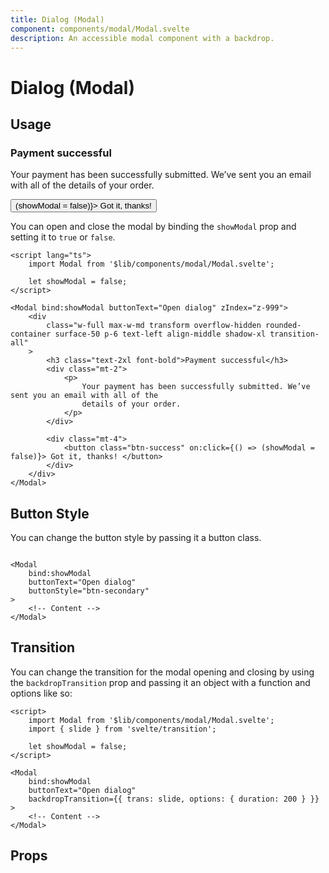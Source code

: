 ```yaml
---
title: Dialog (Modal)
component: components/modal/Modal.svelte
description: An accessible modal component with a backdrop.
---
```


<script>
    import Usage from '../Usage.svelte';
    import PropsTable from './PropsTable.svelte';
    import docs from '$lib/components/modal/Modal.svelte?raw&sveld';
    import Modal from '$lib/components/modal/Modal.svelte';

    let showModal = false;
</script>

# Dialog (Modal)

## Usage

<Usage padding="py-20">
    <Modal bind:showModal buttonText="Open dialog" zIndex="z-999">
        <div
            class="w-full max-w-md transform overflow-hidden rounded-container surface-50 p-6 text-left align-middle shadow-xl transition-all"
        >
            <h3 class="text-2xl font-bold">Payment successful</h3>
            <div class="mt-2">
                <p>
                    Your payment has been successfully submitted. We’ve sent you an email with all of the
                    details of your order.
                </p>
            </div>
            <div class="mt-4">
                <button class="btn-success" on:click={() => (showModal = false)}> Got it, thanks! </button>
            </div>
        </div>
    </Modal>
</Usage>

You can open and close the modal by binding the `showModal` prop and setting it to `true` or `false`.

```svelte
<script lang="ts">
	import Modal from '$lib/components/modal/Modal.svelte';

	let showModal = false;
</script>

<Modal bind:showModal buttonText="Open dialog" zIndex="z-999">
	<div
		class="w-full max-w-md transform overflow-hidden rounded-container surface-50 p-6 text-left align-middle shadow-xl transition-all"
	>
		<h3 class="text-2xl font-bold">Payment successful</h3>
		<div class="mt-2">
			<p>
				Your payment has been successfully submitted. We’ve sent you an email with all of the
				details of your order.
			</p>
		</div>

		<div class="mt-4">
			<button class="btn-success" on:click={() => (showModal = false)}> Got it, thanks! </button>
		</div>
	</div>
</Modal>
```

## Button Style

You can change the button style by passing it a button class.

```svelte

<Modal
	bind:showModal
	buttonText="Open dialog"
    buttonStyle="btn-secondary"
>
    <!-- Content -->
</Modal>
```

## Transition

You can change the transition for the modal opening and closing by using the `backdropTransition` prop and passing it an object with a function and options like so:

```svelte
<script>
    import Modal from '$lib/components/modal/Modal.svelte';
	import { slide } from 'svelte/transition';

	let showModal = false;
</script>

<Modal
	bind:showModal
	buttonText="Open dialog"
	backdropTransition={{ trans: slide, options: { duration: 200 } }}
>
    <!-- Content -->
</Modal>
```

## Props

<PropsTable props={docs.props} />